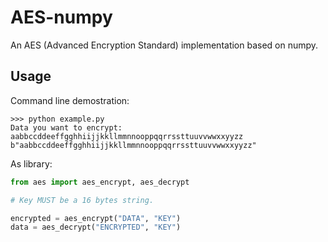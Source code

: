 # AES-numpy

An AES (Advanced Encryption Standard) implementation based on numpy.

## Usage

Command line demostration:

```shell
>>> python example.py
Data you want to encrypt:
aabbccddeeffgghhiijjkkllmmnnooppqqrrssttuuvvwwxxyyzz
b"aabbccddeeffgghhiijjkkllmmnnooppqqrrssttuuvvwwxxyyzz"
```

As library:

```python
from aes import aes_encrypt, aes_decrypt

# Key MUST be a 16 bytes string.

encrypted = aes_encrypt("DATA", "KEY")
data = aes_decrypt("ENCRYPTED", "KEY")
```
